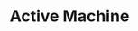 ---
title: Active Machine
description: Active Machine on HTB

# Badge style
style:
    background: "#0080ffff"
    color: "#111"
---
